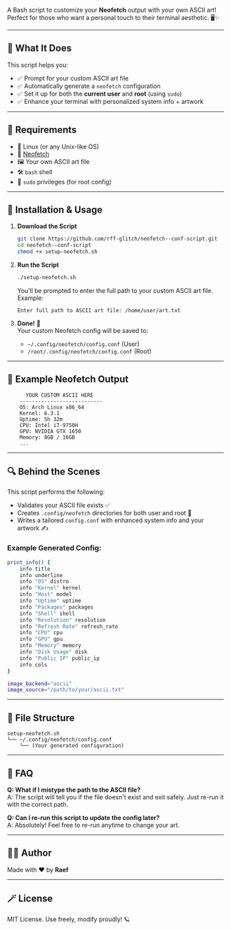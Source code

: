 

A Bash script to customize your **Neofetch** output with your own ASCII art!  
Perfect for those who want a personal touch to their terminal aesthetic. 🖥️✨

---

## 📜 What It Does

This script helps you:

- ✅ Prompt for your custom ASCII art file
- ✅ Automatically generate a `neofetch` configuration
- ✅ Set it up for both the **current user** and **root** (using `sudo`)
- ✅ Enhance your terminal with personalized system info + artwork

---

## 🧰 Requirements

- 🐧 Linux (or any Unix-like OS)
- 🔧 [Neofetch](https://github.com/dylanaraps/neofetch)
- 🖼️ Your own ASCII art file
- 🛠️ `bash` shell
- 🔐 `sudo` privileges (for root config)

---

## 🚀 Installation & Usage

1. **Download the Script**

   ```bash
   git clone https://github.com/rff-glitch/neofetch--conf-script.git
   cd neofetch--conf-script
   chmod +x setup-neofetch.sh
   ```

2. **Run the Script**

   ```bash
   ./setup-neofetch.sh
   ```

   You’ll be prompted to enter the full path to your custom ASCII art file. Example:

   ```
   Enter full path to ASCII art file: /home/user/art.txt
   ```

3. **Done!** 🎉  
   Your custom Neofetch config will be saved to:

   - `~/.config/neofetch/config.conf` (User)
   - `/root/.config/neofetch/config.conf` (Root)

---

## 🧪 Example Neofetch Output

```
      YOUR CUSTOM ASCII HERE
    ---------------------------
    OS: Arch Linux x86_64
    Kernel: 6.3.1
    Uptime: 5h 32m
    CPU: Intel i7-9750H
    GPU: NVIDIA GTX 1650
    Memory: 8GB / 16GB
    ...
```

---

## 🔍 Behind the Scenes

This script performs the following:

- Validates your ASCII file exists ✅
- Creates `.config/neofetch` directories for both user and root 🔐
- Writes a tailored `config.conf` with enhanced system info and your artwork ✍️

### Example Generated Config:
```bash
print_info() {
    info title
    info underline
    info "OS" distro
    info "Kernel" kernel
    info "Host" model
    info "Uptime" uptime
    info "Packages" packages
    info "Shell" shell
    info "Resolution" resolution
    info "Refresh Rate" refresh_rate
    info "CPU" cpu
    info "GPU" gpu
    info "Memory" memory
    info "Disk Usage" disk
    info "Public IP" public_ip
    info cols
}

image_backend="ascii"
image_source="/path/to/your/ascii.txt"
```

---

## 📂 File Structure

```
setup-neofetch.sh
└── ~/.config/neofetch/config.conf
    └── (Your generated configuration)
```

---

## 🙋 FAQ

**Q: What if I mistype the path to the ASCII file?**  
A: The script will tell you if the file doesn't exist and exit safely. Just re-run it with the correct path.

**Q: Can I re-run this script to update the config later?**  
A: Absolutely! Feel free to re-run anytime to change your art.

---

## 👨‍💻 Author

Made with ❤️ by **Raef**

---

## 🪄 License

MIT License. Use freely, modify proudly! 🪐


